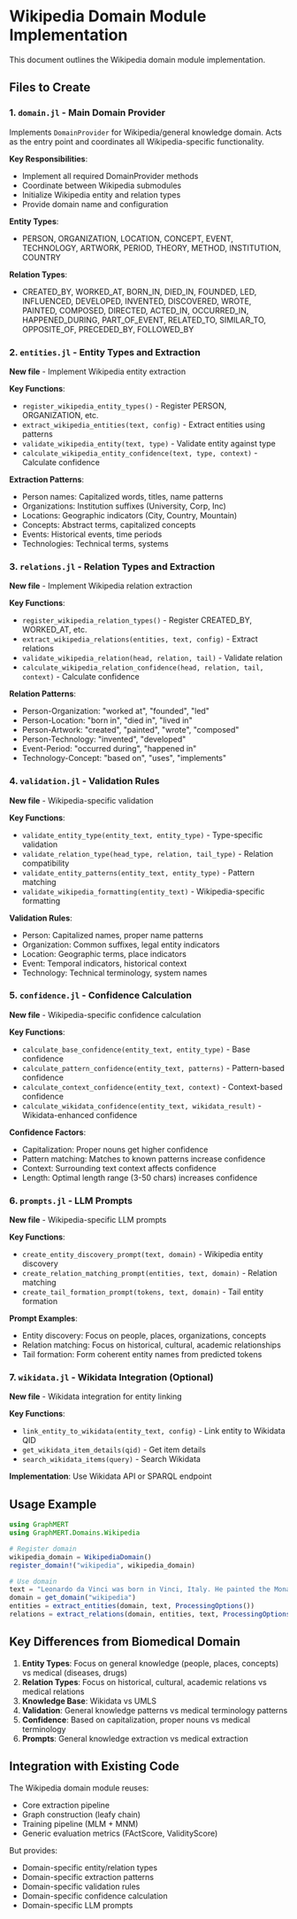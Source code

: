 # Wikipedia Domain Module Implementation

This document outlines the Wikipedia domain module implementation.

## Files to Create

### 1. `domain.jl` - Main Domain Provider

Implements `DomainProvider` for Wikipedia/general knowledge domain. Acts as the entry point
and coordinates all Wikipedia-specific functionality.

**Key Responsibilities**:
- Implement all required DomainProvider methods
- Coordinate between Wikipedia submodules
- Initialize Wikipedia entity and relation types
- Provide domain name and configuration

**Entity Types**:
- PERSON, ORGANIZATION, LOCATION, CONCEPT, EVENT, TECHNOLOGY, ARTWORK, PERIOD, THEORY, METHOD, INSTITUTION, COUNTRY

**Relation Types**:
- CREATED_BY, WORKED_AT, BORN_IN, DIED_IN, FOUNDED, LED, INFLUENCED, DEVELOPED, INVENTED, DISCOVERED, WROTE, PAINTED, COMPOSED, DIRECTED, ACTED_IN, OCCURRED_IN, HAPPENED_DURING, PART_OF_EVENT, RELATED_TO, SIMILAR_TO, OPPOSITE_OF, PRECEDED_BY, FOLLOWED_BY

### 2. `entities.jl` - Entity Types and Extraction

**New file** - Implement Wikipedia entity extraction

**Key Functions**:
- `register_wikipedia_entity_types()` - Register PERSON, ORGANIZATION, etc.
- `extract_wikipedia_entities(text, config)` - Extract entities using patterns
- `validate_wikipedia_entity(text, type)` - Validate entity against type
- `calculate_wikipedia_entity_confidence(text, type, context)` - Calculate confidence

**Extraction Patterns**:
- Person names: Capitalized words, titles, name patterns
- Organizations: Institution suffixes (University, Corp, Inc)
- Locations: Geographic indicators (City, Country, Mountain)
- Concepts: Abstract terms, capitalized concepts
- Events: Historical events, time periods
- Technologies: Technical terms, systems

### 3. `relations.jl` - Relation Types and Extraction

**New file** - Implement Wikipedia relation extraction

**Key Functions**:
- `register_wikipedia_relation_types()` - Register CREATED_BY, WORKED_AT, etc.
- `extract_wikipedia_relations(entities, text, config)` - Extract relations
- `validate_wikipedia_relation(head, relation, tail)` - Validate relation
- `calculate_wikipedia_relation_confidence(head, relation, tail, context)` - Calculate confidence

**Relation Patterns**:
- Person-Organization: "worked at", "founded", "led"
- Person-Location: "born in", "died in", "lived in"
- Person-Artwork: "created", "painted", "wrote", "composed"
- Person-Technology: "invented", "developed"
- Event-Period: "occurred during", "happened in"
- Technology-Concept: "based on", "uses", "implements"

### 4. `validation.jl` - Validation Rules

**New file** - Wikipedia-specific validation

**Key Functions**:
- `validate_entity_type(entity_text, entity_type)` - Type-specific validation
- `validate_relation_type(head_type, relation, tail_type)` - Relation compatibility
- `validate_entity_patterns(entity_text, entity_type)` - Pattern matching
- `validate_wikipedia_formatting(entity_text)` - Wikipedia-specific formatting

**Validation Rules**:
- Person: Capitalized names, proper name patterns
- Organization: Common suffixes, legal entity indicators
- Location: Geographic terms, place indicators
- Event: Temporal indicators, historical context
- Technology: Technical terminology, system names

### 5. `confidence.jl` - Confidence Calculation

**New file** - Wikipedia-specific confidence calculation

**Key Functions**:
- `calculate_base_confidence(entity_text, entity_type)` - Base confidence
- `calculate_pattern_confidence(entity_text, patterns)` - Pattern-based confidence
- `calculate_context_confidence(entity_text, context)` - Context-based confidence
- `calculate_wikidata_confidence(entity_text, wikidata_result)` - Wikidata-enhanced confidence

**Confidence Factors**:
- Capitalization: Proper nouns get higher confidence
- Pattern matching: Matches to known patterns increase confidence
- Context: Surrounding text context affects confidence
- Length: Optimal length range (3-50 chars) increases confidence

### 6. `prompts.jl` - LLM Prompts

**New file** - Wikipedia-specific LLM prompts

**Key Functions**:
- `create_entity_discovery_prompt(text, domain)` - Wikipedia entity discovery
- `create_relation_matching_prompt(entities, text, domain)` - Relation matching
- `create_tail_formation_prompt(tokens, text, domain)` - Tail entity formation

**Prompt Examples**:
- Entity discovery: Focus on people, places, organizations, concepts
- Relation matching: Focus on historical, cultural, academic relationships
- Tail formation: Form coherent entity names from predicted tokens

### 7. `wikidata.jl` - Wikidata Integration (Optional)

**New file** - Wikidata integration for entity linking

**Key Functions**:
- `link_entity_to_wikidata(entity_text, config)` - Link entity to Wikidata QID
- `get_wikidata_item_details(qid)` - Get item details
- `search_wikidata_items(query)` - Search Wikidata

**Implementation**: Use Wikidata API or SPARQL endpoint

## Usage Example

```julia
using GraphMERT
using GraphMERT.Domains.Wikipedia

# Register domain
wikipedia_domain = WikipediaDomain()
register_domain!("wikipedia", wikipedia_domain)

# Use domain
text = "Leonardo da Vinci was born in Vinci, Italy. He painted the Mona Lisa."
domain = get_domain("wikipedia")
entities = extract_entities(domain, text, ProcessingOptions())
relations = extract_relations(domain, entities, text, ProcessingOptions())
```

## Key Differences from Biomedical Domain

1. **Entity Types**: Focus on general knowledge (people, places, concepts) vs medical (diseases, drugs)
2. **Relation Types**: Focus on historical, cultural, academic relations vs medical relations
3. **Knowledge Base**: Wikidata vs UMLS
4. **Validation**: General knowledge patterns vs medical terminology patterns
5. **Confidence**: Based on capitalization, proper nouns vs medical terminology
6. **Prompts**: General knowledge extraction vs medical extraction

## Integration with Existing Code

The Wikipedia domain module reuses:
- Core extraction pipeline
- Graph construction (leafy chain)
- Training pipeline (MLM + MNM)
- Generic evaluation metrics (FActScore, ValidityScore)

But provides:
- Domain-specific entity/relation types
- Domain-specific extraction patterns
- Domain-specific validation rules
- Domain-specific confidence calculation
- Domain-specific LLM prompts
